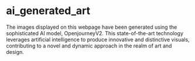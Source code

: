 # ai_generated_art

The images displayed on this webpage have been generated using the sophisticated AI model, OpenjourneyV2. This state-of-the-art technology leverages artificial intelligence to produce innovative and distinctive visuals, contributing to a novel and dynamic approach in the realm of art and design.
